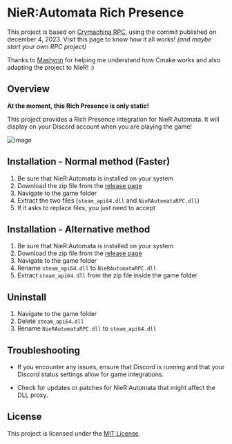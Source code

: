 # NieR:Automata Rich Presence

This project is based on [Crymachina RPC](https://github.com/Crymachina-modding/crymachina_rpc), using the commit published on december 4, 2023.
Visit this page to know how it all works! *(and maybe start your own RPC project)*

Thanks to [Mashynn](https://github.com/KirigiriX) for helping me understand how Cmake works and also adapting the project to NieR! :)

## Overview

**At the moment, this Rich Presence is only static!**

This project provides a Rich Presence integration for NieR:Automata. It will display on your Discord account when you are playing the game!

![image](https://github.com/LoulouNoLegend/NieR-Automata_RPC/assets/40952934/187c47c7-e94e-4ed4-95e5-c7b9d97d4e4e)


## Installation - Normal method (Faster)

1. Be sure that NieR:Automata is installed on your system
2. Download the zip file from the [release page](https://github.com/LoulouNoLegend/NieR-Automata_RPC/releases)
3. Navigate to the game folder
4. Extract the two files (`steam_api64.dll` and `NieRAutomataRPC.dll`)
5. If it asks to replace files, you just need to accept

## Installation - Alternative method

1. Be sure that NieR:Automata is installed on your system
2. Download the zip file from the [release page](https://github.com/LoulouNoLegend/NieR-Automata_RPC/releases)
3. Navigate to the game folder
6. Rename `steam_api64.dll` to `NieRAutomataRPC.dll`
7. Extract `steam_api64.dll` from the zip file inside the game folder

## Uninstall

1. Navigate to the game folder
2. Delete `steam_api64.dll`
3. Rename `NieRAutomataRPC.dll` to `steam_api64.dll`

## Troubleshooting

- If you encounter any issues, ensure that Discord is running and that your Discord status settings allow for game integrations.

- Check for updates or patches for NieR:Automata that might affect the DLL proxy.

## License

This project is licensed under the [MIT License](LICENSE).
